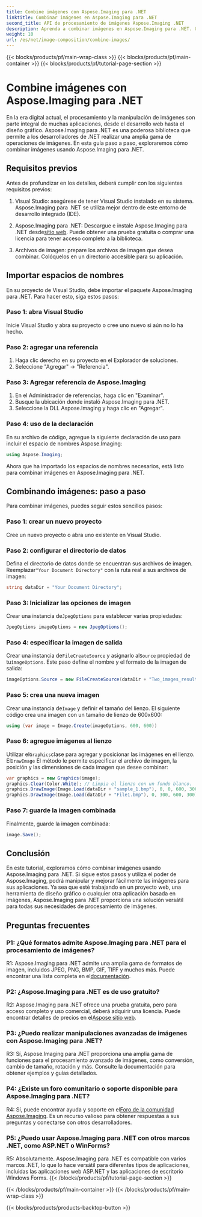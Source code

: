 ```yaml
---
title: Combine imágenes con Aspose.Imaging para .NET
linktitle: Combinar imágenes en Aspose.Imaging para .NET
second_title: API de procesamiento de imágenes Aspose.Imaging .NET
description: Aprenda a combinar imágenes en Aspose.Imaging para .NET. Una guía paso a paso para un potente procesamiento de imágenes.
weight: 10
url: /es/net/image-composition/combine-images/
---
```


{{< blocks/products/pf/main-wrap-class >}}
{{< blocks/products/pf/main-container >}}
{{< blocks/products/pf/tutorial-page-section >}}

# Combine imágenes con Aspose.Imaging para .NET

En la era digital actual, el procesamiento y la manipulación de imágenes son parte integral de muchas aplicaciones, desde el desarrollo web hasta el diseño gráfico. Aspose.Imaging para .NET es una poderosa biblioteca que permite a los desarrolladores de .NET realizar una amplia gama de operaciones de imágenes. En esta guía paso a paso, exploraremos cómo combinar imágenes usando Aspose.Imaging para .NET. 

## Requisitos previos

Antes de profundizar en los detalles, deberá cumplir con los siguientes requisitos previos:

1. Visual Studio: asegúrese de tener Visual Studio instalado en su sistema. Aspose.Imaging para .NET se utiliza mejor dentro de este entorno de desarrollo integrado (IDE).

2.  Aspose.Imaging para .NET: Descargue e instale Aspose.Imaging para .NET desde[sitio web](https://releases.aspose.com/imaging/net/). Puede obtener una prueba gratuita o comprar una licencia para tener acceso completo a la biblioteca.

3. Archivos de imagen: prepare los archivos de imagen que desea combinar. Colóquelos en un directorio accesible para su aplicación.

## Importar espacios de nombres

En su proyecto de Visual Studio, debe importar el paquete Aspose.Imaging para .NET. Para hacer esto, siga estos pasos:

### Paso 1: abra Visual Studio

Inicie Visual Studio y abra su proyecto o cree uno nuevo si aún no lo ha hecho.

### Paso 2: agregar una referencia

1. Haga clic derecho en su proyecto en el Explorador de soluciones.
2. Seleccione "Agregar" -> "Referencia".

### Paso 3: Agregar referencia de Aspose.Imaging

1. En el Administrador de referencias, haga clic en "Examinar".
2. Busque la ubicación donde instaló Aspose.Imaging para .NET.
3. Seleccione la DLL Aspose.Imaging y haga clic en "Agregar".

### Paso 4: uso de la declaración

En su archivo de código, agregue la siguiente declaración de uso para incluir el espacio de nombres Aspose.Imaging:

```csharp
using Aspose.Imaging;
```

Ahora que ha importado los espacios de nombres necesarios, está listo para combinar imágenes en Aspose.Imaging para .NET.

## Combinando imágenes: paso a paso

Para combinar imágenes, puedes seguir estos sencillos pasos:

### Paso 1: crear un nuevo proyecto

Cree un nuevo proyecto o abra uno existente en Visual Studio.

### Paso 2: configurar el directorio de datos

 Defina el directorio de datos donde se encuentran sus archivos de imagen. Reemplazar`"Your Document Directory"` con la ruta real a sus archivos de imagen:

```csharp
string dataDir = "Your Document Directory";
```

### Paso 3: Inicializar las opciones de imagen

 Crear una instancia de`JpegOptions` para establecer varias propiedades:

```csharp
JpegOptions imageOptions = new JpegOptions();
```

### Paso 4: especificar la imagen de salida

 Crear una instancia de`FileCreateSource` y asignarlo al`Source` propiedad de tu`imageOptions`. Este paso define el nombre y el formato de la imagen de salida:

```csharp
imageOptions.Source = new FileCreateSource(dataDir + "Two_images_result_out.bmp", false);
```

### Paso 5: crea una nueva imagen

 Crear una instancia de`Image` y definir el tamaño del lienzo. El siguiente código crea una imagen con un tamaño de lienzo de 600x600:

```csharp
using (var image = Image.Create(imageOptions, 600, 600))
```

### Paso 6: agregue imágenes al lienzo

 Utilizar el`Graphics`clase para agregar y posicionar las imágenes en el lienzo. El`DrawImage` El método le permite especificar el archivo de imagen, la posición y las dimensiones de cada imagen que desee combinar:

```csharp
var graphics = new Graphics(image);
graphics.Clear(Color.White); // Limpia el lienzo con un fondo blanco.
graphics.DrawImage(Image.Load(dataDir + "sample_1.bmp"), 0, 0, 600, 300); // Primera imagen.
graphics.DrawImage(Image.Load(dataDir + "File1.bmp"), 0, 300, 600, 300);    // Segunda imagen.
```

### Paso 7: guarde la imagen combinada

Finalmente, guarde la imagen combinada:

```csharp
image.Save();
```

## Conclusión

En este tutorial, exploramos cómo combinar imágenes usando Aspose.Imaging para .NET. Si sigue estos pasos y utiliza el poder de Aspose.Imaging, podrá manipular y mejorar fácilmente las imágenes para sus aplicaciones. Ya sea que esté trabajando en un proyecto web, una herramienta de diseño gráfico o cualquier otra aplicación basada en imágenes, Aspose.Imaging para .NET proporciona una solución versátil para todas sus necesidades de procesamiento de imágenes.

## Preguntas frecuentes

### P1: ¿Qué formatos admite Aspose.Imaging para .NET para el procesamiento de imágenes?

 R1: Aspose.Imaging para .NET admite una amplia gama de formatos de imagen, incluidos JPEG, PNG, BMP, GIF, TIFF y muchos más. Puede encontrar una lista completa en el[documentación](https://reference.aspose.com/imaging/net/).

### P2: ¿Aspose.Imaging para .NET es de uso gratuito?

 R2: Aspose.Imaging para .NET ofrece una prueba gratuita, pero para acceso completo y uso comercial, deberá adquirir una licencia. Puede encontrar detalles de precios en el[Aspose sitio web](https://purchase.aspose.com/buy).

### P3: ¿Puedo realizar manipulaciones avanzadas de imágenes con Aspose.Imaging para .NET?

R3: Sí, Aspose.Imaging para .NET proporciona una amplia gama de funciones para el procesamiento avanzado de imágenes, como conversión, cambio de tamaño, rotación y más. Consulte la documentación para obtener ejemplos y guías detallados.

### P4: ¿Existe un foro comunitario o soporte disponible para Aspose.Imaging para .NET?

 R4: Sí, puede encontrar ayuda y soporte en el[Foro de la comunidad Aspose.Imaging](https://forum.aspose.com/). Es un recurso valioso para obtener respuestas a sus preguntas y conectarse con otros desarrolladores.

### P5: ¿Puedo usar Aspose.Imaging para .NET con otros marcos .NET, como ASP.NET o WinForms?

R5: Absolutamente. Aspose.Imaging para .NET es compatible con varios marcos .NET, lo que lo hace versátil para diferentes tipos de aplicaciones, incluidas las aplicaciones web ASP.NET y las aplicaciones de escritorio Windows Forms.
{{< /blocks/products/pf/tutorial-page-section >}}

{{< /blocks/products/pf/main-container >}}
{{< /blocks/products/pf/main-wrap-class >}}

{{< blocks/products/products-backtop-button >}}
